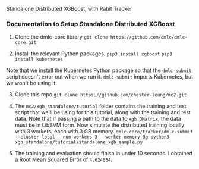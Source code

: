 Standalone Distributed XGBoost, with Rabit Tracker

### Documentation to Setup Standalone Distributed XGBoost 
1. Clone the dmlc-core library
`git clone https://github.com/dmlc/dmlc-core.git`

2. Install the relevant Python packages.
`pip3 install xgboost`
`pip3 install kubernetes`

Note that we install the Kubernetes Python package so that the `dmlc-submit` script doesn't error out when we run it. `dmlc-submit` imports Kubernetes, but we won't be using it.

3. Clone this repo
`git clone httpsL//github.com/chester-leung/mc2.git`

4. The `mc2/xgb_standalone/tutorial` folder contains the training and test script that we'll be using for this tutorial, along with the training and test data. Note that if passing a path to the data to `xgb.DMatrix`, the data must be in LibSVM form. Now simulate the distributed training locally with 3 workers, each with 3 GB memory.
`dmlc-core/tracker/dmlc-submit --cluster local --num-workers 3 --worker-memory 3g python3 xgb_standalone/tutorial/standalone_xgb_sample.py`

5. The training and evaluation should finish in under 10 seconds. I obtained a Root Mean Squared Error of `4.624654`.


